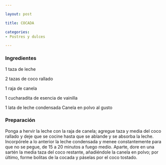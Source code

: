 ```yaml
---

layout: post

title: COCADA

categories:
- Postres y dulces

---
```


<h3>Ingredientes</h3>

1 taza de leche

2 tazas de coco rallado

1 raja de canela

1 cucharadita de esencia de vainilla

1 lata de leche condensada Canela en polvo al gusto

<h3>Preparación</h3>

Ponga a hervir la leche con la raja de canela; agregue taza y media del coco rallado y deje que se cocine hasta que se ablande y se absorba la leche. Incorpórele a lo anterior la leche condensada y menee constantemente para que no se pegue, de 15 a 20 minutos a fuego medio. Aparte, dore en una sartén la media taza del coco restante, añadiéndole la canela en polvo; por último, forme bolitas de la cocada y páselas por el coco tostado.
